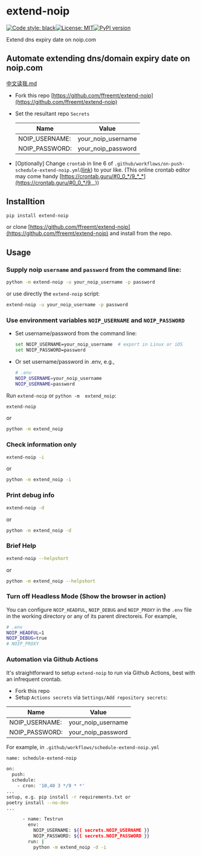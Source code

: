 # extend-noip
[![Code style: black](https://img.shields.io/badge/code%20style-black-000000.svg)](https://github.com/psf/black)[![License: MIT](https://img.shields.io/badge/License-MIT-yellow.svg)](https://opensource.org/licenses/MIT)[![PyPI version](https://badge.fury.io/py/extend-noip.svg)](https://badge.fury.io/py/extend-noip)

Extend dns expiry date on noip.com

## Automate extending dns/domain expiry date on noip.com
[中文读我.md](https://github.com/ffreemt/extend-noip/blob/master/读我.md)

*   Fork this repo [https://github.com/ffreemt/extend-noip](https://github.com/ffreemt/extend-noip)
*   Set the resultant repo `Secrets`

	|Name | Value |
	|--    | --    |
	|NOIP_USERNAME:| your_noip_username|
	|NOIP_PASSWORD:| your_noip_password |

*   [Optionally] Change `crontab` in line 6 of `.github/workflows/on-push-schedule-extend-noip.yml`([link](https://github.com/ffreemt/extend-noip/blob/master/.github/workflows/on-push-schedule-extend-noip.yml)) to your like. (This online crontab editor may come handy [https://crontab.guru/#0_0_*/9_*_*](https://crontab.guru/#0_0_*/9_*_*))


## Installtion

```bash
pip install extend-noip
```
or clone [https://github.com/ffreemt/extend-noip](https://github.com/ffreemt/extend-noip) and install from the repo.

## Usage
### Supply noip `username` and `password` from the command line:
```bash
python -m extend-noip -u your_noip_username -p password
```
or use directly the ``extend-noip`` script:
```bash
extend-noip -u your_noip_username -p password
```

### Use environment variables `NOIP_USERNAME` and `NOIP_PASSWORD`
*   Set username/password from the command line:
	```bash
	set NOIP_USERNAME=your_noip_username  # export in Linux or iOS
	set NOIP_PASSWORD=password
	```
*   Or set username/password  in .env, e.g.,
	```bash
	# .env
	NOIP_USERNAME=your_noip_username
	NOIP_USERNAME=password

Run `extend-noip` or `python -m  extend_noip`:

```bash
extend-noip
```

or

```bash
python -m extend_noip
```

### Check information only

```bash
extend-noip -i
```

or

```bash
python -m extend_noip -i
```

###  Print debug info

```bash
extend-noip -d
```

or

```bash
python -m extend_noip -d
```

### Brief Help

```bash
extend-noip --helpshort
```

or

```bash
python -m extend_noip --helpshort
```

### Turn off Headless Mode (Show the browser in action)

You can configure `NOIP_HEADFUL`, `NOIP_DEBUG` and `NOIP_PROXY` in the `.env` file in the working directory or any of its parent directoreis. For example,

```bash
# .env
NOIP_HEADFUL=1
NOIP_DEBUG=true
# NOIP_PROXY
```

### Automation via Github Actions

It's straightforward to setup `extend-noip` to run via Github Actions, best with an infrequent crontab.
*   Fork this repo
*   Setup `Actions secrets` via `Settings/Add repository secrets`:

|Name | Value |
|--    | --    |
|NOIP_USERNAME:| your_noip_username|
|NOIP_PASSWORD:| your_noip_password |

For example, in `.github/workflows/schedule-extend-noip.yml`
```bash
name: schedule-extend-noip

on:
  push:
  schedule:
    - cron: '10,40 3 */9 * *'
...
setup, e.g. pip install -r requirements.txt or
poetry install --no-dev
...

      - name: Testrun
        env:
          NOIP_USERNAME: ${{ secrets.NOIP_USERNAME }}
          NOIP_PASSWORD: ${{ secrets.NOIP_PASSWORD }}
        run: |
          python -m extend_noip -d -i

```

<!---
['158.101.140.77 Last Update 2021-02-22 02:34:45 PST',
 '168.138.222.163 Last Update 2021-02-22 03:40:55 PST']

['158.101.140.77 Last Update 2021-02-22 08:39:49 PST',
 '168.138.222.163 Last Update 2021-02-22 08:40:01 PST']

2021-02-22 17:43:37 PST

--->